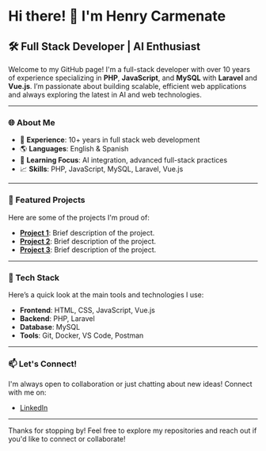 # Hi there! 👋 I'm Henry Carmenate

## 🛠️ Full Stack Developer | AI Enthusiast

Welcome to my GitHub page! I'm a full-stack developer with over 10 years of experience specializing in **PHP**, **JavaScript**, and **MySQL** with **Laravel** and **Vue.js**. I’m passionate about building scalable, efficient web applications and always exploring the latest in AI and web technologies.

---

### 🌐 About Me

- 💼 **Experience**: 10+ years in full stack web development
- 🌎 **Languages**: English & Spanish
- 🧠 **Learning Focus**: AI integration, advanced full-stack practices
- 📈 **Skills**: PHP, JavaScript, MySQL, Laravel, Vue.js

---

### 📂 Featured Projects

Here are some of the projects I'm proud of:

- **[Project 1](link-to-project)**: Brief description of the project.
- **[Project 2](link-to-project)**: Brief description of the project.
- **[Project 3](link-to-project)**: Brief description of the project.

---

### 🚀 Tech Stack

Here’s a quick look at the main tools and technologies I use:

- **Frontend**: HTML, CSS, JavaScript, Vue.js
- **Backend**: PHP, Laravel
- **Database**: MySQL
- **Tools**: Git, Docker, VS Code, Postman

---

### 📫 Let's Connect!

I'm always open to collaboration or just chatting about new ideas! Connect with me on:
- [LinkedIn]([https://www.linkedin.com/in/your-profile](https://www.linkedin.com/in/henry-carmenate-8a48b276/))

---

Thanks for stopping by! Feel free to explore my repositories and reach out if you'd like to connect or collaborate!
